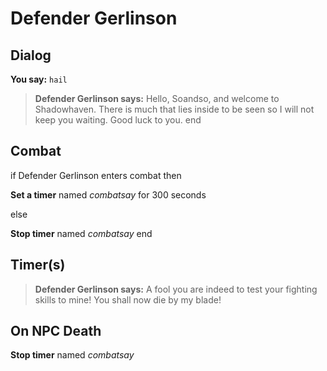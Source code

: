 # Defender Gerlinson


## Dialog

**You say:** `hail`



>**Defender Gerlinson says:** Hello, Soandso, and welcome to Shadowhaven.  There is much that lies inside to be seen so I will not keep you waiting. Good luck to you.
end



## Combat

if Defender Gerlinson enters combat  then


**Set a timer** named *combatsay* for 300 seconds

else


**Stop timer** named *combatsay*
end



## Timer(s)

>**Defender Gerlinson says:** A fool you are indeed to test your fighting skills to mine!  You shall now die by my blade!


## On NPC Death

**Stop timer** named *combatsay*